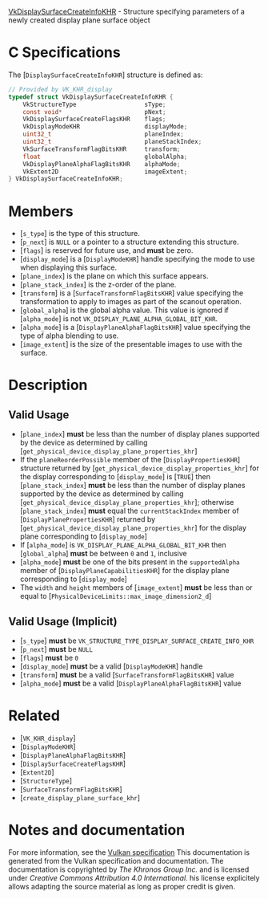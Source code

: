 [VkDisplaySurfaceCreateInfoKHR](https://www.khronos.org/registry/vulkan/specs/1.3-extensions/man/html/VkDisplaySurfaceCreateInfoKHR.html) - Structure specifying parameters of a newly created display plane surface object

# C Specifications
The [`DisplaySurfaceCreateInfoKHR`] structure is defined as:
```c
// Provided by VK_KHR_display
typedef struct VkDisplaySurfaceCreateInfoKHR {
    VkStructureType                   sType;
    const void*                       pNext;
    VkDisplaySurfaceCreateFlagsKHR    flags;
    VkDisplayModeKHR                  displayMode;
    uint32_t                          planeIndex;
    uint32_t                          planeStackIndex;
    VkSurfaceTransformFlagBitsKHR     transform;
    float                             globalAlpha;
    VkDisplayPlaneAlphaFlagBitsKHR    alphaMode;
    VkExtent2D                        imageExtent;
} VkDisplaySurfaceCreateInfoKHR;
```

# Members
- [`s_type`] is the type of this structure.
- [`p_next`] is `NULL` or a pointer to a structure extending this structure.
- [`flags`] is reserved for future use, and  **must**  be zero.
- [`display_mode`] is a [`DisplayModeKHR`] handle specifying the mode to use when displaying this surface.
- [`plane_index`] is the plane on which this surface appears.
- [`plane_stack_index`] is the z-order of the plane.
- [`transform`] is a [`SurfaceTransformFlagBitsKHR`] value specifying the transformation to apply to images as part of the scanout operation.
- [`global_alpha`] is the global alpha value. This value is ignored if [`alpha_mode`] is not `VK_DISPLAY_PLANE_ALPHA_GLOBAL_BIT_KHR`.
- [`alpha_mode`] is a [`DisplayPlaneAlphaFlagBitsKHR`] value specifying the type of alpha blending to use.
- [`image_extent`] is the size of the presentable images to use with the surface.

# Description
## Valid Usage
-  [`plane_index`] **must**  be less than the number of display planes supported by the device as determined by calling [`get_physical_device_display_plane_properties_khr`]
-    If the `planeReorderPossible` member of the [`DisplayPropertiesKHR`] structure returned by [`get_physical_device_display_properties_khr`] for the display corresponding to [`display_mode`] is [`TRUE`] then [`plane_stack_index`] **must**  be less than the number of display planes supported by the device as determined by calling [`get_physical_device_display_plane_properties_khr`]; otherwise [`plane_stack_index`] **must**  equal the `currentStackIndex` member of [`DisplayPlanePropertiesKHR`] returned by [`get_physical_device_display_plane_properties_khr`] for the display plane corresponding to [`display_mode`]
-    If [`alpha_mode`] is `VK_DISPLAY_PLANE_ALPHA_GLOBAL_BIT_KHR` then [`global_alpha`] **must**  be between `0` and `1`, inclusive
-  [`alpha_mode`] **must**  be one of the bits present in the `supportedAlpha` member of [`DisplayPlaneCapabilitiesKHR`] for the display plane corresponding to [`display_mode`]
-    The `width` and `height` members of [`image_extent`] **must**  be less than or equal to [`PhysicalDeviceLimits::max_image_dimension2_d`]

## Valid Usage (Implicit)
-  [`s_type`] **must**  be `VK_STRUCTURE_TYPE_DISPLAY_SURFACE_CREATE_INFO_KHR`
-  [`p_next`] **must**  be `NULL`
-  [`flags`] **must**  be `0`
-  [`display_mode`] **must**  be a valid [`DisplayModeKHR`] handle
-  [`transform`] **must**  be a valid [`SurfaceTransformFlagBitsKHR`] value
-  [`alpha_mode`] **must**  be a valid [`DisplayPlaneAlphaFlagBitsKHR`] value

# Related
- [`VK_KHR_display`]
- [`DisplayModeKHR`]
- [`DisplayPlaneAlphaFlagBitsKHR`]
- [`DisplaySurfaceCreateFlagsKHR`]
- [`Extent2D`]
- [`StructureType`]
- [`SurfaceTransformFlagBitsKHR`]
- [`create_display_plane_surface_khr`]

# Notes and documentation
For more information, see the [Vulkan specification](https://www.khronos.org/registry/vulkan/specs/1.3-extensions/html/vkspec.html)
This documentation is generated from the Vulkan specification and documentation.
The documentation is copyrighted by *The Khronos Group Inc.* and is licensed under *Creative Commons Attribution 4.0 International*.
his license explicitely allows adapting the source material as long as proper credit is given.
        